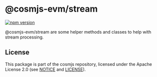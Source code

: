 # @cosmjs-evm/stream

[![npm version](https://img.shields.io/npm/v/@cosmjs-evm/stream.svg)](https://www.npmjs.com/package/@cosmjs-evm/stream)

@cosmjs-evm/stream are some helper methods and classes to help with stream
processing.

## License

This package is part of the cosmjs repository, licensed under the Apache License
2.0 (see [NOTICE](https://github.com/cosmos/cosmjs/blob/main/NOTICE) and
[LICENSE](https://github.com/cosmos/cosmjs/blob/main/LICENSE)).
